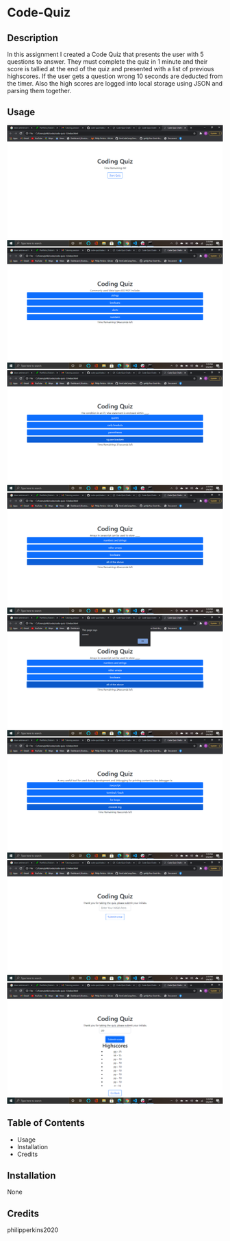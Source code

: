 # Code-Quiz

## Description 

In this assignment I created a Code Quiz that presents the user with 5 questions to answer. They must complete the quiz in 1 minute and their score is tallied at the end of the quiz and presented with a list of previous highscores. If the user gets a question wrong 10 seconds are deducted from the timer. Also the high scores are logged into local storage using JSON and parsing them together.


## Usage
![code-quiz-1](Assets/images/Screenshot(48).png)
![code-quiz-1](Assets\images/Screenshot(49).png)
![code-quiz-1](Assets\images/Screenshot(50).png)
![code-quiz-1](Assets\images/Screenshot(51).png)
![code-quiz-1](Assets\images/Screenshot(52).png)
![code-quiz-1](Assets\images/Screenshot(53).png)
![code-quiz-1](Assets\images/Screenshot(54).png)
![code-quiz-1](Assets\images/Screenshot(55).png)


## Table of Contents 

* Usage
* Installation
* Credits


## Installation

None



## Credits

philipperkins2020

